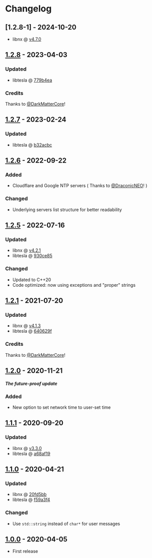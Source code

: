 # Changelog

## [1.2.8-1] - 2024-10-20

- libnx @ [v4.7.0](https://github.com/switchbrew/libnx/releases/tag/v4.7.0)

## [1.2.8] - 2023-04-03

### Updated

- libtesla @ [779b4ea](https://github.com/WerWolv/libtesla/commit/779b4ead7df6b277b947a535544aa519785c437e)

### Credits

Thanks to [@DarkMatterCore](https://github.com/DarkMatterCore)!

## [1.2.7] - 2023-02-24

### Updated

- libtesla @ [b32acbc](https://github.com/WerWolv/libtesla/commit/b32acbca64c78bf37bc456bd386cd6b7148842c81)

## [1.2.6] - 2022-09-22

### Added

- Cloudflare and Google NTP servers ( Thanks to [@DraconicNEO](https://github.com/DraconicNEO)! )

### Changed

- Underlying servers list structure for better readability

## [1.2.5] - 2022-07-16

### Updated

- libnx @ [v4.2.1](https://github.com/switchbrew/libnx/releases/tag/v4.2.1)
- libtesla @ [930ce85](https://github.com/WerWolv/libtesla/commit/930ce85a1718e0724c146dd8dbb78d7483711231)

### Changed

- Updated to C++20
- Code optimized: now using exceptions and "proper" strings

## [1.2.1] - 2021-07-20

### Updated

- libnx @ [v4.1.3](https://github.com/switchbrew/libnx/releases/tag/v4.1.3)
- libtesla @ [640629f](https://github.com/WerWolv/libtesla/commit/a68af19eda8e2b1d51008a2e1a1b71649460f901)

### Credits

Thanks to [@DarkMatterCore](https://github.com/DarkMatterCore)!

## [1.2.0] - 2020-11-21

#### _The future-proof update_

### Added

- New option to set network time to user-set time

## [1.1.1] - 2020-09-20

### Updated

- libnx @ [v3.3.0](https://github.com/switchbrew/libnx/releases/tag/v3.3.0)
- libtesla @ [a68af19](https://github.com/WerWolv/libtesla/commit/a68af19eda8e2b1d51008a2e1a1b71649460f901)

## [1.1.0] - 2020-04-21

### Updated

- libnx @ [20fd5bb](https://github.com/switchbrew/libnx/commit/20fd5bb9a21cd0c8bcea0cc7cc84640f8de714e6)
- libtesla @ [f59a3f4](https://github.com/WerWolv/libtesla/commit/f59a3f44d46a70ac62b9b1098635d6cb36e18e38)

### Changed

- Use `std::string` instead of `char*` for user messages

## [1.0.0] - 2020-04-05

- First release

[1.2.8]: https://github.com/nedex/QuickNTP/compare/1.2.7...1.2.8
[1.2.7]: https://github.com/nedex/QuickNTP/compare/1.2.6...1.2.7
[1.2.6]: https://github.com/nedex/QuickNTP/compare/1.2.5...1.2.6
[1.2.5]: https://github.com/nedex/QuickNTP/compare/1.2.1...1.2.5
[1.2.1]: https://github.com/nedex/QuickNTP/compare/1.2.0...1.2.1
[1.2.0]: https://github.com/nedex/QuickNTP/compare/1.1.1...1.2.0
[1.1.1]: https://github.com/nedex/QuickNTP/compare/1.1.0...1.1.1
[1.1.0]: https://github.com/nedex/QuickNTP/compare/1.0.0...1.1.0
[1.0.0]: https://github.com/nedex/QuickNTP/releases/tag/1.0.0
